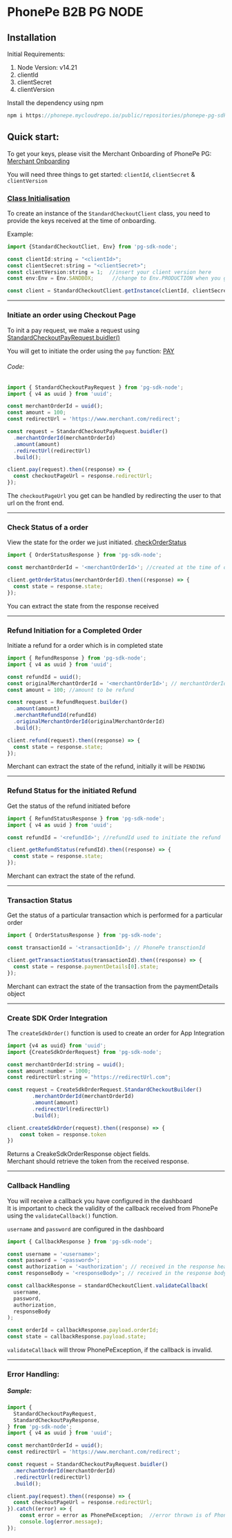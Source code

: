 # PhonePe B2B PG NODE

## Installation

Initial Requirements:

1. Node Version: v14.21
2. clientId
3. clientSecret
4. clientVersion

Install the dependency using npm

```javascript
npm i https://phonepe.mycloudrepo.io/public/repositories/phonepe-pg-sdk-node/releases/v2/phonepe-pg-sdk-node.tgz
```

## Quick start:

To get your keys, please visit the Merchant Onboarding of PhonePe
PG: [Merchant Onboarding](https://developer.phonepe.com/v1/docs/merchant-onboarding)

You will need three things to get started: `clientId`, `clientSecret` & `clientVersion`

### [Class Initialisation](#class-initialization)

To create an instance of the `StandardCheckoutClient` class, you need to provide the keys received at the time of onboarding.

Example:

```javascript
import {StandardCheckoutCliet, Env} from 'pg-sdk-node';

const clientId:string = "<clientId>";
const clientSecret:string = "<clientSecret>";
const clientVersion:string = 1;  //insert your client version here
const env:Env = Env.SANDBOX;      //change to Env.PRODUCTION when you go live

const client = StandardCheckoutClient.getInstance(clientId, clientSecret, clientVersion, env);
```

---

### Initiate an order using Checkout Page

To init a pay request, we make a request using [StandardCheckoutPayRequest.buidler()](#standard-checkout-pay-request-builder)

You will get to initiate the order using the `pay` function: [PAY](#pay-function)

###### Code:

```javascript
import { StandardCheckoutPayRequest } from 'pg-sdk-node';
import { v4 as uuid } from 'uuid';

const merchantOrderId = uuid();
const amount = 100;
const redirectUrl = 'https://www.merchant.com/redirect';

const request = StandardCheckoutPayRequest.buidler()
  .merchantOrderId(merchantOrderId)
  .amount(amount)
  .redirectUrl(redirectUrl)
  .build();

client.pay(request).then((response) => {
  const checkoutPageUrl = response.redirectUrl;
});
```

The `checkoutPageUrl` you get can be handled by redirecting the user to that url on the front end.

---

### Check Status of a order

View the state for the order we just initiated. [checkOrderStatus](#order-status)

```javascript
import { OrderStatusResponse } from 'pg-sdk-node';

const merchantOrderId = '<merchantOrderId>'; //created at the time of order creation

client.getOrderStatus(merchantOrderId).then((response) => {
  const state = response.state;
});
```

You can extract the state from the response received

---

### Refund Initiation for a Completed Order

Initiate a refund for a order which is in completed state

```javascript
import { RefundResponse } from 'pg-sdk-node';
import { v4 as uuid } from 'uuid';

const refundId = uuid();
const originalMerchantOrderId = '<merchantOrderId>'; // merchantOrderId for which order has to be initiated
const amount = 100; //amount to be refund

const request = RefundRequest.builder()
  .amount(amount)
  .merchantRefundId(refundId)
  .originalMerchantOrderId(originalMerchantOrderId)
  .build();

client.refund(request).then((response) => {
  const state = response.state;
});
```

Merchant can extract the state of the refund, initially it will be `PENDING`

---

### Refund Status for the initiated Refund

Get the status of the refund initiated before

```javascript
import { RefundStatusResponse } from 'pg-sdk-node';
import { v4 as uuid } from 'uuid';

const refundId = '<refundId>'; //refundId used to initiate the refund

client.getRefundStatus(refundId).then((response) => {
  const state = response.state;
});
```

Merchant can extract the state of the refund.

---

### Transaction Status

Get the status of a particular transaction which is performed for a particular order

```javascript
import { OrderStatusResponse } from 'pg-sdk-node';

const transactionId = '<transactionId>'; // PhonePe transctionId

client.getTransactionStatus(transactionId).then((response) => {
  const state = response.paymentDetails[0].state;
});
```

Merchant can extract the state of the transaction from the paymentDetails object

---

### Create SDK Order Integration

The `createSdkOrder()` function is used to create an order for App Integration

```javascript
import {v4 as uuid} from 'uuid';
import {CreateSdkOrderRequest} from 'pg-sdk-node';

const merchantOrderId:string = uuid();
const amount:number = 1000;
const redirectUrl:string = "https://redirectUrl.com";

const request = CreateSdkOrderRequest.StandardCheckoutBuilder()
        .merchantOrderId(merchantOrderId)
        .amount(amount)
        .redirectUrl(redirectUrl)
        .build();

client.createSdkOrder(request).then((response) => {
    const token = response.token
})
```

Returns a CreakeSdkOrderResponse object fields.
<br>Merchant should retrieve the token from the received response.

---

### Callback Handling

You will receive a callback you have configured in the dashboard
<br>It is important to check the validity of the callback received from PhonePe using the `validateCallback()` function.

`username` and `password` are configured in the dashboard

```javascript
import { CallbackResponse } from 'pg-sdk-node';

const username = '<username>';
const password = '<password>';
const authorization = '<authorization'; // received in the response headers
const responseBody = '<responseBody>'; // received in the response body

const callbackResponse = standardCheckoutClient.validateCallback(
  username,
  password,
  authorization,
  responseBody
);

const orderId = callbackResponse.payload.orderId;
const state = callbackResponse.payload.state;
```

`validateCallback` will throw PhonePeException, if the callback is invalid.

---

### Error Handling:

##### Sample:

```javascript
import {
  StandardCheckoutPayRequest,
  StandardCheckoutPayResponse,
} from 'pg-sdk-node';
import { v4 as uuid } from 'uuid';

const merchantOrderId = uuid();
const redirectUrl = 'https://www.merchant.com/redirect';

const request = StandardCheckoutPayRequest.buidler()
  .merchantOrderId(merchantOrderId)
  .redirectUrl(redirectUrl)
  .build();

client.pay(request).then((response) => {
  const checkoutPageUrl = response.redirectUrl;
}).catch((error) => {
    const error = error as PhonePeException;  //error thrown is of PhonePeException type
    console.log(error.message);
});
```
